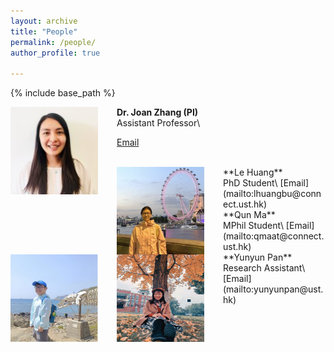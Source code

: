 ```yaml
---
layout: archive
title: "People"
permalink: /people/
author_profile: true

---
```


{% include base_path %}


<img align="left" style="float: left; padding-right: 30px;" src="/images/profile.png" width="140" height="140">  **Dr. Joan Zhang (PI)**
<br/>
Assistant Professor\
<!---
I am a biogeochemist interested in understanding the interactions of the biosphere and the environment. I focus on studying the biogeochemical prcesses that control the cycling of various trace elements and how different environmental conditions can impact on the marine ecosystem.\ 
-->
[Email](mailto:qiongz@ust.hk) &nbsp; &nbsp; &nbsp; 

<br/>
<img align="left" style="float: left; padding-right: 30px;" src="/images/huangle.png" width="140" height="140">  **Le Huang**
<br/>
PhD Student\
<!---
I am a PhD student studying marine environmental science. 
-->
[Email](mailto:lhuangbu@connect.ust.hk) &nbsp; &nbsp; &nbsp;  

<br/>
<img align="left" style="float: left; padding-right: 30px;" src="/images/Maqun.jpg" width="140" height="140">  **Qun Ma**
<br/>
MPhil Student\
<!---
My research focuses on how environmental factors affect the global distribution of Coccolithophores and models used to predict the ecological nich shift of phytoplankton in the future. Also, I am very interested in the distribution of different trace metals in coastal waters and oceans.
-->
[Email](mailto:qmaat@connect.ust.hk) &nbsp; &nbsp; &nbsp; 

<br/>
<img align="left" style="float: left; padding-right: 30px;" src="/images/Panyunyun.png" width="140" height="140">  **Yunyun Pan**
<br/>
Research Assistant\
<!---
I am a graduate master's student from Sichuan University, majoring in Biology Engineering, especially microalgae. 
-->
[Email](mailto:yunyunpan@ust.hk) &nbsp; &nbsp; &nbsp; 










